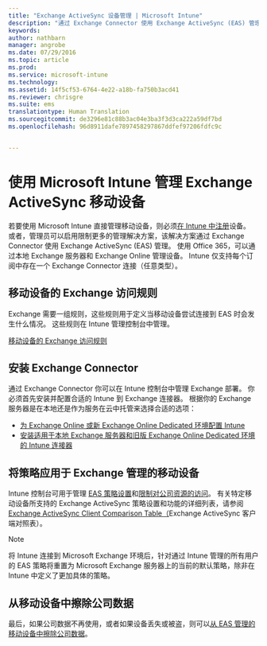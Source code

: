 ```yaml
---
title: "Exchange ActiveSync 设备管理 | Microsoft Intune"
description: "通过 Exchange Connector 使用 Exchange ActiveSync (EAS) 管理来管理移动设备"
keywords: 
author: nathbarn
manager: angrobe
ms.date: 07/29/2016
ms.topic: article
ms.prod: 
ms.service: microsoft-intune
ms.technology: 
ms.assetid: 14f5cf53-6764-4e22-a18b-fa750b3acd41
ms.reviewer: chrisgre
ms.suite: ems
translationtype: Human Translation
ms.sourcegitcommit: de3296e81c88b3ac04e3ba3f3d3ca222a59df7bd
ms.openlocfilehash: 96d8911dafe7897458297867ddfef97206fdfc9c


---
```


# 使用 Microsoft Intune 管理 Exchange ActiveSync 移动设备
若要使用 Microsoft Intune 直接管理移动设备，则必须[在 Intune 中注册](get-ready-to-enroll-devices-in-microsoft-intune.md)设备。 或者，管理员可以启用限制更多的管理解决方案，该解决方案通过 Exchange Connector 使用 Exchange ActiveSync (EAS) 管理。 使用 Office 365，可以通过本地 Exchange 服务器和 Exchange Online 管理设备。 Intune 仅支持每个订阅中存在一个 Exchange Connector 连接（任意类型）。

## 移动设备的 Exchange 访问规则 ##

Exchange 需要一组规则，这些规则用于定义当移动设备尝试连接到 EAS 时会发生什么情况。 这些规则在 Intune 管理控制台中管理。

[移动设备的 Exchange 访问规则](exchange-access-rules-for-mobile-devices.md)

## 安装 Exchange Connector
通过 Exchange Connector 你可以在 Intune 控制台中管理 Exchange 部署。 你必须首先安装并配置合适的 Intune 到 Exchange 连接器。 根据你的 Exchange 服务器是在本地还是作为服务在云中托管来选择合适的选项：

-   [为 Exchange Online 或新 Exchange Online Dedicated 环境配置 Intune](intune-service-to-service-exchange-connector.md)
-   [安装适用于本地 Exchange 服务器和旧版 Exchange Online Dedicated 环境的 Intune 连接器](intune-on-premises-exchange-connector.md)


## 将策略应用于 Exchange 管理的移动设备
Intune 控制台可用于管理 [EAS 策略设置](exchange-activesync-policy-settings-in-microsoft-intune.md)和[限制对公司资源的访问](restrict-access-to-email-and-o365-services-with-microsoft-intune.md)。 有关特定移动设备所支持的 Exchange ActiveSync 策略设置和功能的详细列表，请参阅 [Exchange ActiveSync Client Comparison Table（](http://go.microsoft.com/fwlink/?LinkId=247270)Exchange ActiveSync 客户端对照表）。

> [!NOTE]
> 将 Intune 连接到 Microsoft Exchange 环境后，针对通过 Intune 管理的所有用户的 EAS 策略将重置为 Microsoft Exchange 服务器上的当前的默认策略，除非在 Intune 中定义了更加具体的策略。

## 从移动设备中擦除公司数据
最后，如果公司数据不再使用，或者如果设备丢失或被盗，则可以[从 EAS 管理的移动设备中擦除公司数据](wipe-for-exchange-managed-mobile-devices.md)。



<!--HONumber=Jul16_HO5-->


